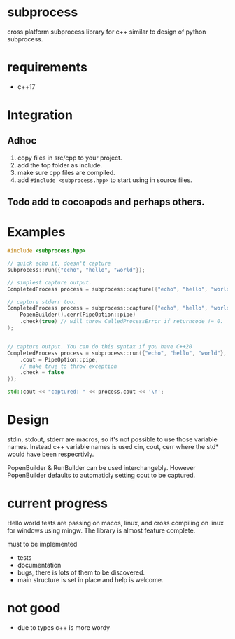 # subprocess
cross platform subprocess library for c++ similar to design of python
subprocess.

# requirements

- c++17

# Integration

##  Adhoc

1. copy files in src/cpp to your project.
2. add the top folder as include.
3. make sure cpp files are compiled.
4. add `#include <subprocess.hpp>` to start using in source files.

## Todo add to cocoapods and perhaps others.

# Examples

```cpp
#include <subprocess.hpp>

// quick echo it, doesn't capture
subprocess::run({"echo", "hello", "world"});

// simplest capture output.
CompletedProcess process = subprocess::capture({"echo", "hello", "world"});

// capture stderr too.
CompletedProcess process = subprocess::capture({"echo", "hello", "world"},
    PopenBuilder().cerr(PipeOption::pipe)
    .check(true) // will throw CalledProcessError if returncode != 0.
);


// capture output. You can do this syntax if you have C++20
CompletedProcess process = subprocess::run({"echo", "hello", "world"}, {
    .cout = PipeOption::pipe,
    // make true to throw exception
    .check = false
});

std::cout << "captured: " << process.cout << '\n';
```

# Design

stdin, stdout, stderr are macros, so it's not possible to use those variable
names. Instead c++ variable names is used cin, cout, cerr where the std* would
have been respecrtivly.

PopenBuilder & RunBuilder can be used interchangebly. However PopenBuilder
defaults to automaticly setting cout to be captured.

# current progress

Hello world tests are passing on macos, linux, and cross compiling on linux for
windows using mingw. The library is almost feature complete.

must to be implemented

- tests
- documentation
- bugs, there is lots of them to be discovered.
- main structure is set in place and help is welcome.

# not good

- due to types c++ is more wordy
